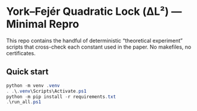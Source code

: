 # York–Fejér Quadratic Lock (ΔL²) — Minimal Repro

This repo contains the handful of deterministic “theoretical experiment” scripts that
cross-check each constant used in the paper. No makefiles, no certificates.

## Quick start
```powershell
python -m venv .venv
. .\.venv\Scripts\Activate.ps1
python -m pip install -r requirements.txt
.\run_all.ps1
